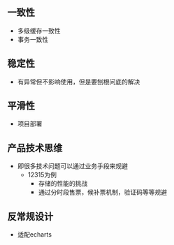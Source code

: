 ## 一致性

- 多级缓存一致性
- 事务一致性

## 稳定性

- 有异常但不影响使用，但是要刨根问底的解决

## 平滑性

- 项目部署

## 产品技术思维

- 即很多技术问题可以通过业务手段来规避
  - 12315为例
    - 存储的性能的挑战
    - 通过分时段售票，候补票机制，验证码等等规避

## 反常规设计

- 适配echarts
